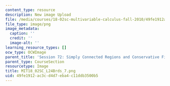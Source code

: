 ```yaml
---
content_type: resource
description: New image Upload
file: /media/courses/18-02sc-multivariable-calculus-fall-2010/49fe1912ac3cd4d7eba4c11ddb3500b5_MIT18_02SC_L24Brds_7.png
file_type: image/png
image_metadata:
  caption: ''
  credit: ''
  image-alt: ''
learning_resource_types: []
ocw_type: OCWImage
parent_title: 'Session 72: Simply Connected Regions and Conservative Fields'
parent_type: CourseSection
resourcetype: Image
title: MIT18_02SC_L24Brds_7.png
uid: 49fe1912-ac3c-d4d7-eba4-c11ddb3500b5
---
```

